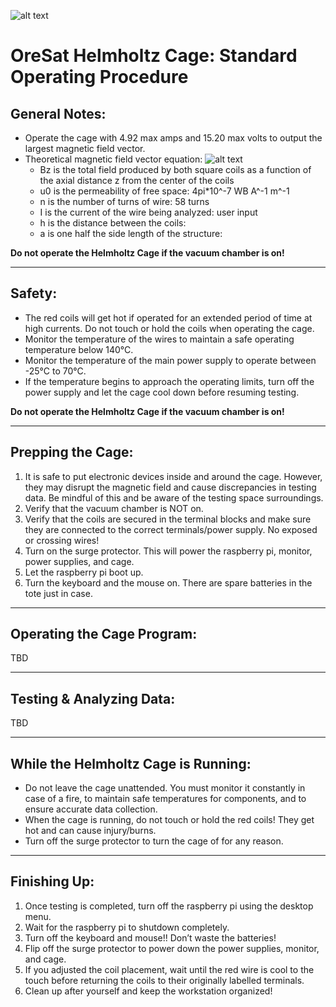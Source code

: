 ![alt text](https://user-images.githubusercontent.com/33878769/50576984-cde2d900-0dd2-11e9-8117-1c2e21f85c7d.png)

# OreSat Helmholtz Cage: Standard Operating Procedure

## General Notes:

* Operate the cage with 4.92 max amps and 15.20 max volts to output the largest magnetic field vector.
* Theoretical magnetic field vector equation:
![alt text](https://user-images.githubusercontent.com/33878769/50580148-2381aa80-0e00-11e9-8fdd-0a406a66f1ba.png)
  * Bz is the total field produced by both square coils as a function of the axial distance z from the center of the coils
  * u0 is the permeability of free space: 4pi*10^-7 WB A^-1 m^-1
  * n is the number of turns of wire: 58 turns
  * I is the current of the wire being analyzed: user input
  * h is the distance between the coils: 
  * a is one half the side length of the structure: 
  
**Do not operate the Helmholtz Cage if the vacuum chamber is on!**

---
## Safety:

* The red coils will get hot if operated for an extended period of time at high currents. Do not touch or hold the coils when operating the cage.
* Monitor the temperature of the wires to maintain a safe operating temperature below 140°C.
* Monitor the temperature of the main power supply to operate between -25°C to 70°C.
* If the temperature begins to approach the operating limits, turn off the power supply and let the cage cool down before resuming testing.

**Do not operate the Helmholtz Cage if the vacuum chamber is on!**

---
## Prepping the Cage:

1. It is safe to put electronic devices inside and around the cage. However, they may disrupt the magnetic field and cause discrepancies in testing data. Be mindful of this and be aware of the testing space surroundings.
2. Verify that the vacuum chamber is NOT on.
3. Verify that the coils are secured in the terminal blocks and make sure they are connected to the correct terminals/power supply. No exposed or crossing wires!
4. Turn on the surge protector. This will power the raspberry pi, monitor, power supplies, and cage.
5. Let the raspberry pi boot up.
6. Turn the keyboard and the mouse on. There are spare batteries in the tote just in case.

---
## Operating the Cage Program:

TBD

---
## Testing & Analyzing Data:

TBD

---
## While the Helmholtz Cage is Running:

* Do not leave the cage unattended. You must monitor it constantly in case of a fire, to maintain safe temperatures for components, and to ensure accurate data collection.
* When the cage is running, do not touch or hold the red coils! They get hot and can cause injury/burns.
* Turn off the surge protector to turn the cage of for any reason.

---
## Finishing Up:

1. Once testing is completed, turn off the raspberry pi using the desktop menu.
2. Wait for the raspberry pi to shutdown completely.
3. Turn off the keyboard and mouse!! Don’t waste the batteries!
4. Flip off the surge protector to power down the power supplies, monitor, and cage.
5. If you adjusted the coil placement, wait until the red wire is cool to the touch before returning the coils to their originally labelled terminals.
6. Clean up after yourself and keep the workstation organized!
